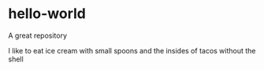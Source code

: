 # hello-world
A great repository

I like to eat ice cream with small spoons and the insides of tacos without the shell
